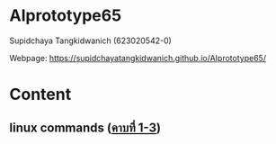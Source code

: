 # AIprototype65
Supidchaya Tangkidwanich (623020542-0)

Webpage: https://supidchayatangkidwanich.github.io/AIprototype65/

# Content

## linux commands ([คาบที่ 1-3](https://github.com/SupidchayaTangkidwanich/AIprototype65/blob/main/%E0%B8%84%E0%B8%B2%E0%B8%9A%E0%B8%97%E0%B8%B5%E0%B9%881-3.pdf))
